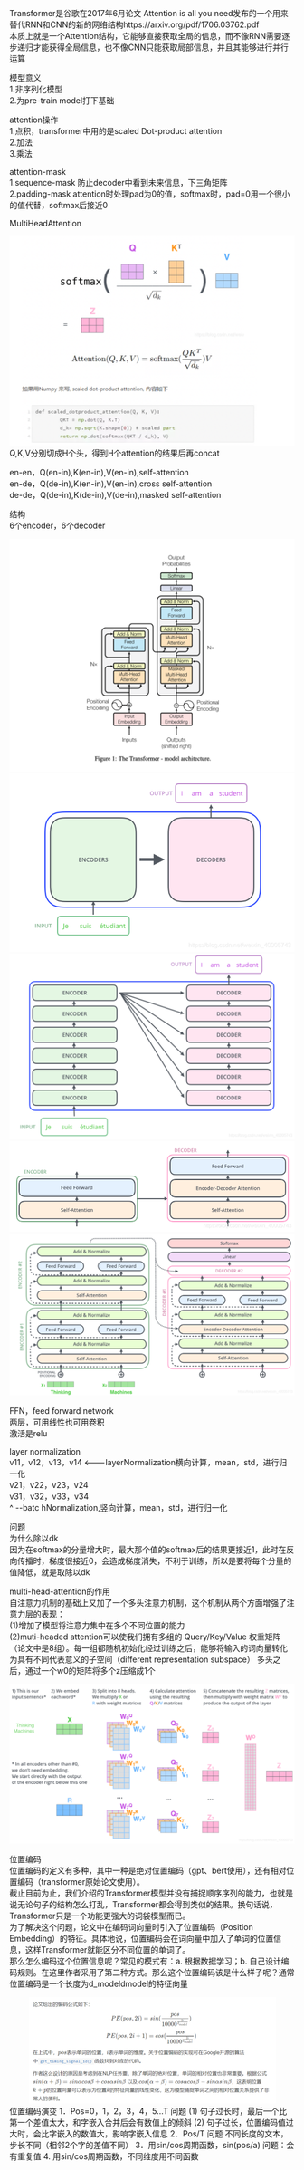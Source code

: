 Transformer是谷歌在2017年6月论文 Attention is all you need发布的一个用来替代RNN和CNN的新的网络结构https://arxiv.org/pdf/1706.03762.pdf   
本质上就是一个Attention结构，它能够直接获取全局的信息，而不像RNN需要逐步递归才能获得全局信息，也不像CNN只能获取局部信息，并且其能够进行并行运算  
  
模型意义  
1.非序列化模型  
2.为pre-train model打下基础  
  
attention操作  
1.点积，transformer中用的是scaled Dot-product attention  
2.加法  
3.乘法  
  
attention-mask  
1.sequence-mask 防止decoder中看到未来信息，下三角矩阵  
2.padding-mask attention时处理pad为0的值，softmax时，pad=0用一个很小的值代替，softmax后接近0  
  
MultiHeadAttention  
<div align="center"><img src="../assets/multiheadattention.png"></div>  
Q,K,V分别切成H个头，得到H个attention的结果后再concat  

en-en，Q(en-in),K(en-in),V(en-in),self-attention   
en-de，Q(de-in),K(en-in),V(en-in),cross self-attention   
de-de，Q(de-in),K(de-in),V(de-in),masked self-attention   

  
结构  
6个encoder，6个decoder  
<div align="center"><img src="../assets/trans结构0.png"><img src="../assets/trans结构1.png"><img src="../assets/trans结构2.png"><img src="../assets/trans结构3.png"><img src="../assets/trans结构4.png"></div>  
  
FFN，feed forward network  
两层，可用线性也可用卷积  
激活是relu  
  
layer normalization  
v11，v12，v13，v14  <---layerNormalization横向计算，mean，std，进行归一化  
v21，v22，v23，v24  
v31，v32，v33，v34  
^ --batc  hNormalization,竖向计算，mean，std，进行归一化  

问题  
为什么除以dk  
因为在softmax的分量增大时，最大那个值的softmax后的结果更接近1，此时在反向传播时，梯度很接近0，会造成梯度消失，不利于训练，所以是要将每个分量的值降低，就是取除以dk  

multi-head-attention的作用  
自注意力机制的基础上又加了一个多头注意力机制，这个机制从两个方面增强了注意力层的表现：  
(1)增加了模型将注意力集中在多个不同位置的能力  
(2)muti-headed attention可以使我们拥有多组的 Query/Key/Value 权重矩阵（论文中是8组）。每一组都随机初始化经过训练之后，能够将输入的词向量转化为具有不同代表意义的子空间（different representation subspace）
多头之后，通过一个w0的矩阵将多个z压缩成1个  
<div align="center"><img src="../assets/multiheadattention1.png"></div>   

位置编码  
位置编码的定义有多种，其中一种是绝对位置编码（gpt、bert使用），还有相对位置编码（transformer原始论文使用）。  
截止目前为止，我们介绍的Transformer模型并没有捕捉顺序序列的能力，也就是说无论句子的结构怎么打乱，Transformer都会得到类似的结果。换句话说，Transformer只是一个功能更强大的词袋模型而已。  
为了解决这个问题，论文中在编码词向量时引入了位置编码（Position Embedding）的特征。具体地说，位置编码会在词向量中加入了单词的位置信息，这样Transformer就能区分不同位置的单词了。  
那么怎么编码这个位置信息呢？常见的模式有：a. 根据数据学习；b. 自己设计编码规则。在这里作者采用了第二种方式。那么这个位置编码该是什么样子呢？通常位置编码是一个长度为d_modeldmodel的特征向量  
<div align="center"><img src="../assets/位置编码.png"></div>   
位置编码演变  
1．Pos=0，1，2，3，4，5…T  
问题  
(1)	句子过长时，最后一个比第一个差值太大，和字嵌入合并后会有数值上的倾斜  
(2)	句子过长，位置编码值过大时，会比字嵌入的数值大，影响字嵌入信息  
2．Pos/T
问题  
不同长度的文本，步长不同（相邻2个字的差值不同）  
3．用sin/cos周期函数，sin(pos/a)    
问题：会有重复值  
4. 用sin/cos周期函数，不同维度用不同函数
